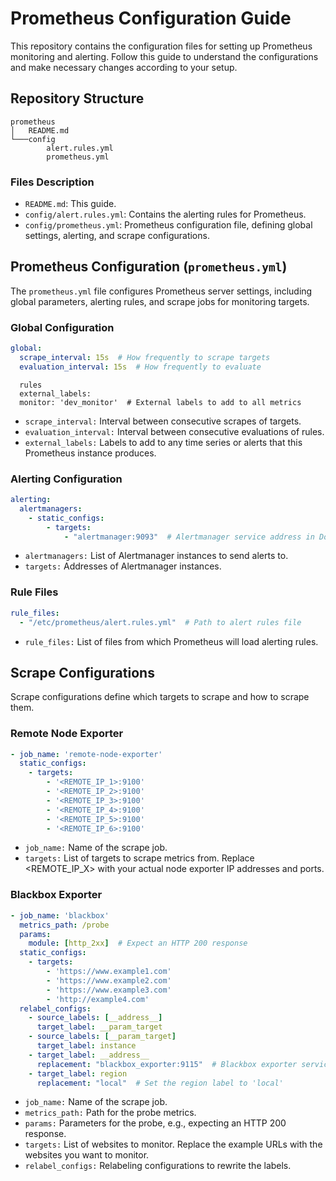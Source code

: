 # Prometheus Configuration Guide

This repository contains the configuration files for setting up Prometheus monitoring and alerting. Follow this guide to understand the configurations and make necessary changes according to your setup.

## Repository Structure
```
prometheus
│   README.md
└───config
        alert.rules.yml
        prometheus.yml

```



### Files Description

- `README.md`: This guide.
- `config/alert.rules.yml`: Contains the alerting rules for Prometheus.
- `config/prometheus.yml`: Prometheus configuration file, defining global settings, alerting, and scrape configurations.

## Prometheus Configuration (`prometheus.yml`)

The `prometheus.yml` file configures Prometheus server settings, including global parameters, alerting rules, and scrape jobs for monitoring targets.

### Global Configuration

```yaml
global:
  scrape_interval: 15s  # How frequently to scrape targets
  evaluation_interval: 15s  # How frequently to evaluate 
```
```
  rules
  external_labels:
  monitor: 'dev_monitor'  # External labels to add to all metrics
```

- `scrape_interval:` Interval between consecutive scrapes of targets.
- `evaluation_interval:` Interval between consecutive evaluations of rules.
- `external_labels:` Labels to add to any time series or alerts that this Prometheus instance produces.

### Alerting Configuration
```yaml
alerting:
  alertmanagers:
    - static_configs:
        - targets:
            - "alertmanager:9093"  # Alertmanager service address in Docker Compose
```

- `alertmanagers:` List of Alertmanager instances to send alerts to.
- `targets:` Addresses of Alertmanager instances.

### Rule Files
```yaml
rule_files:
  - "/etc/prometheus/alert.rules.yml"  # Path to alert rules file
```
- `rule_files:` List of files from which Prometheus will load alerting rules.

## Scrape Configurations
Scrape configurations define which targets to scrape and how to scrape them.

### Remote Node Exporter
```yaml
- job_name: 'remote-node-exporter'
  static_configs:
    - targets:
        - '<REMOTE_IP_1>:9100'
        - '<REMOTE_IP_2>:9100'
        - '<REMOTE_IP_3>:9100'
        - '<REMOTE_IP_4>:9100'
        - '<REMOTE_IP_5>:9100'
        - '<REMOTE_IP_6>:9100'
```

- `job_name:` Name of the scrape job.
- `targets:` List of targets to scrape metrics from. Replace <REMOTE_IP_X> with your actual node exporter IP addresses and ports.

### Blackbox Exporter
```yaml
- job_name: 'blackbox'
  metrics_path: /probe
  params:
    module: [http_2xx]  # Expect an HTTP 200 response
  static_configs:
    - targets:
        - 'https://www.example1.com'
        - 'https://www.example2.com'
        - 'https://www.example3.com'
        - 'http://example4.com'
  relabel_configs:
    - source_labels: [__address__]
      target_label: __param_target
    - source_labels: [__param_target]
      target_label: instance
    - target_label: __address__
      replacement: "blackbox_exporter:9115"  # Blackbox exporter service address in Docker Compose
    - target_label: region
      replacement: "local"  # Set the region label to 'local'
```

- `job_name:` Name of the scrape job.
- `metrics_path:` Path for the probe metrics.
- `params:` Parameters for the probe, e.g., expecting an HTTP 200 response.
- `targets:` List of websites to monitor. Replace the example URLs with the websites you want to monitor.
- `relabel_configs:` Relabeling configurations to rewrite the labels.